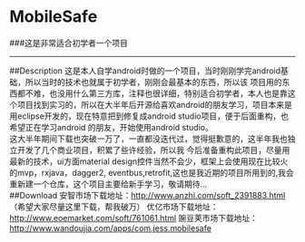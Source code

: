 # MobileSafe
###这是非常适合初学者一个项目
***
##Description
      这是本人自学android时做的一个项目，当时刚刚学完android基础，所以当时的技术也就属于初学者，刚刚会最基本的东西，所以该
   项目用的东西都不难，也没用什么第三方库，注释也很详细，特别适合初学者，本人也是靠这个项目找到实习的，所以在大半年后开源给喜欢android的朋友学习，项目本来是用eclipse开发的，现在特意把到修复成android studio项目，便于后面重构，也希望正在学习android
   的朋友，开始使用android studio。<br>
      这大半年期间下载也突破一万了，一直都没迭代过，觉得挺歉意的，这半年我也独立开发了几个商业项目，积累了些许经验，所以我
   今后准备重构此项目，尽量用最新的技术，ui方面material design控件当然不会少，框架上会使用现在比较火的mvp，rxjava，dagger2,
   eventbus,retrofit,这也是我近期的项目所用到的,我会重新建一个仓库，这个项目主要给新手学习，敬请期待...<br>
##Download
  安智市场下载地址：http://www.anzhi.com/soft_2391883.html （希望大家尽量这里下载，帮我破万）
  优亿市场下载地址：http://www.eoemarket.com/soft/761061.html
  豌豆荚市场下载地址：http://www.wandoujia.com/apps/com.jess.mobilesafe
  
